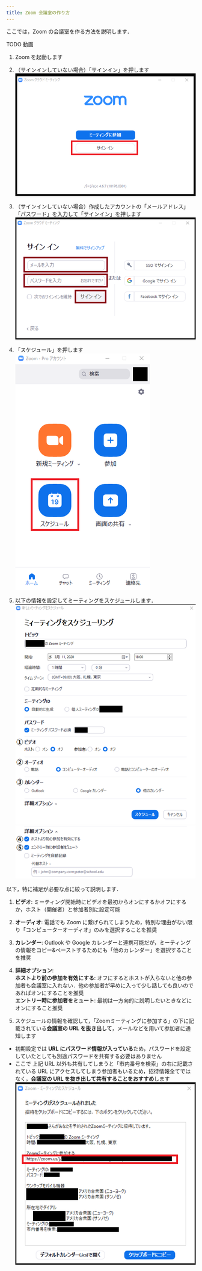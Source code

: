 ```yaml
---
title: Zoom 会議室の作り方
---
```


ここでは，Zoom の会議室を作る方法を説明します．  

TODO 動画
  
1. Zoom を起動します
1. （サインインしていない場合）「サインイン」を押します  
  ![](img/zoom_join_pc_id_top.png)
  
1. （サインインしていない場合）作成したアカウントの「メールアドレス」「パスワード」を入力して「サインイン」を押します  
  ![](img/zoom_signin.png)
  
1. 「スケジュール」を押します  
  ![](img/zoom_top2.png)
  
1. 以下の情報を設定してミーティングをスケジュールします．  
  ![](img/zoom_schedule.png)  
  ![](img/zoom_schedule_detail.png)   


  以下，特に補足が必要な点に絞って説明します．  
  1. **ビデオ**: ミーティング開始時にビデオを最初からオンにするかオフにするか，ホスト（開催者）と参加者別に設定可能
  1. **オーディオ**: 電話でも Zoom に繋げられてしまうため，特別な理由がない限り「コンピューターオーディオ」のみを選択することを推奨
  1. **カレンダー**: Outlook や Google カレンダーと連携可能だが，ミーティングの情報をコピー&ペーストするためにも「他のカレンダー」を選択することを推奨
  1. **詳細オプション**:  
    **ホストより前の参加を有効にする**: オフにするとホストが入らないと他の参加者も会議室に入れない．他の参加者が早めに入って少し話しても良いのであればオンにすることを推奨  
    **エントリー時に参加者をミュート**: 最初は一方向的に説明したいときなどにオンにすること推奨  
  
1. スケジュールの情報を確認して，「Zoomミーティングに参加する」の下に記載されている**会議室の URL を抜き出して**，メールなどを用いて参加者に通知します
  * 初期設定では **URL にパスワード情報が入っている**ため，パスワードを設定していたとしても別途パスワードを共有する必要はありません
  * ここで 上記 URL 以外も共有してしまうと「市内番号を検索」の右に記載されている URL にアクセスしてしまう参加者もいるため，招待情報全てではなく，**会議室の URL を抜き出して共有することをおすすめ**します
  ![](img/zoom_schedule_info.png)



